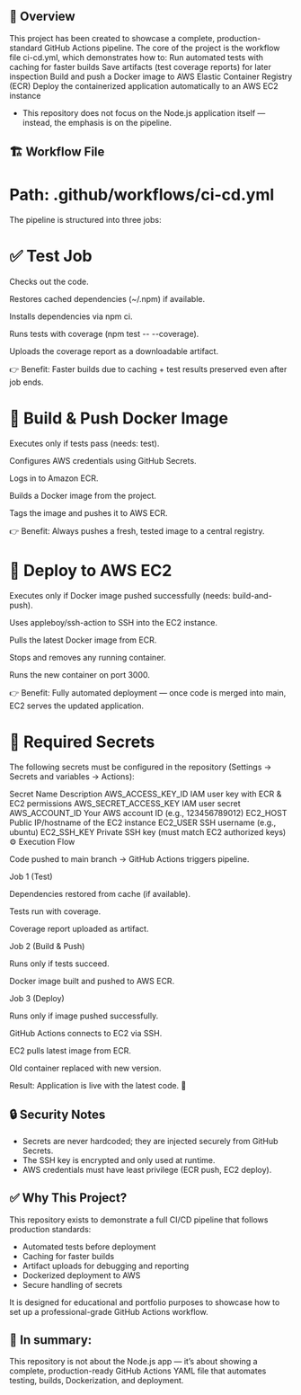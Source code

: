 ## 📌 Overview

This project has been created to showcase a complete, production-standard GitHub Actions pipeline. 
The core of the project is the workflow file ci-cd.yml, which demonstrates how to:
Run automated tests with caching for faster builds
Save artifacts (test coverage reports) for later inspection
Build and push a Docker image to AWS Elastic Container Registry (ECR)
Deploy the containerized application automatically to an AWS EC2 instance
- This repository does not focus on the Node.js application itself — instead, the emphasis is on the pipeline.

## 🏗 Workflow File

# Path: .github/workflows/ci-cd.yml

The pipeline is structured into three jobs:

# ✅ Test Job

Checks out the code.

Restores cached dependencies (~/.npm) if available.

Installs dependencies via npm ci.

Runs tests with coverage (npm test -- --coverage).

Uploads the coverage report as a downloadable artifact.

👉 Benefit: Faster builds due to caching + test results preserved even after job ends.

# 🐳 Build & Push Docker Image

Executes only if tests pass (needs: test).

Configures AWS credentials using GitHub Secrets.

Logs in to Amazon ECR.

Builds a Docker image from the project.

Tags the image and pushes it to AWS ECR.

👉 Benefit: Always pushes a fresh, tested image to a central registry.

# 🚀 Deploy to AWS EC2

Executes only if Docker image pushed successfully (needs: build-and-push).

Uses appleboy/ssh-action to SSH into the EC2 instance.

Pulls the latest Docker image from ECR.

Stops and removes any running container.

Runs the new container on port 3000.

👉 Benefit: Fully automated deployment — once code is merged into main, EC2 serves the updated application.

# 🔑 Required Secrets

The following secrets must be configured in the repository (Settings → Secrets and variables → Actions):

Secret Name	Description
AWS_ACCESS_KEY_ID	IAM user key with ECR & EC2 permissions
AWS_SECRET_ACCESS_KEY	IAM user secret
AWS_ACCOUNT_ID	Your AWS account ID (e.g., 123456789012)
EC2_HOST	Public IP/hostname of the EC2 instance
EC2_USER	SSH username (e.g., ubuntu)
EC2_SSH_KEY	Private SSH key (must match EC2 authorized keys)
⚙️ Execution Flow

Code pushed to main branch → GitHub Actions triggers pipeline.

Job 1 (Test)

Dependencies restored from cache (if available).

Tests run with coverage.

Coverage report uploaded as artifact.

Job 2 (Build & Push)

Runs only if tests succeed.

Docker image built and pushed to AWS ECR.

Job 3 (Deploy)

Runs only if image pushed successfully.

GitHub Actions connects to EC2 via SSH.

EC2 pulls latest image from ECR.

Old container replaced with new version.

Result: Application is live with the latest code. 🎉

## 🔒 Security Notes
- Secrets are never hardcoded; they are injected securely from GitHub Secrets.
- The SSH key is encrypted and only used at runtime.
- AWS credentials must have least privilege (ECR push, EC2 deploy).

## ✅ Why This Project?

This repository exists to demonstrate a full CI/CD pipeline that follows production standards:

- Automated tests before deployment
- Caching for faster builds
- Artifact uploads for debugging and reporting
- Dockerized deployment to AWS
- Secure handling of secrets

It is designed for educational and portfolio purposes to showcase how to set up a professional-grade GitHub Actions workflow.

## 📌 In summary:
This repository is not about the Node.js app — it’s about showing a complete, production-ready GitHub Actions YAML file that automates testing, builds, Dockerization, and deployment.
